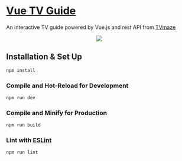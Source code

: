 # [Vue TV Guide](https://tv-guide.chrisrobertsweb.dev/)

An interactive TV guide powered by Vue.js and rest API from [TVmaze](https://www.tvmaze.com/)

<p align="center">
  <img src="https://assets.chrisrobertsweb.dev/github/tv-guide.webp">
</p>

## Installation & Set Up

```sh
npm install
```

### Compile and Hot-Reload for Development

```sh
npm run dev
```

### Compile and Minify for Production

```sh
npm run build
```

### Lint with [ESLint](https://eslint.org/)

```sh
npm run lint
```
